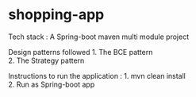 # shopping-app

   Tech stack :
     A Spring-boot maven multi module project 
   
   Design patterns followed
     1. The BCE pattern   
	 2. The Strategy pattern   
   
   Instructions to run the application :
      1. mvn clean install  
	  2. Run as Spring-boot app  
   
   
   
   